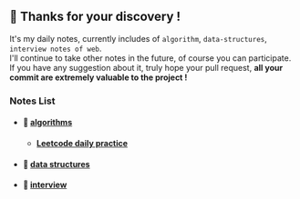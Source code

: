 ## 👋 Thanks for your discovery !
It's my daily notes, currently includes of `algorithm`, `data-structures`, `interview notes of web`. <br>
I'll continue to take other notes in the future, of course you can participate.<br>
If you have any suggestion about it, truly hope your pull request, <strong>all your commit are extremely valuable to the project ! </strong>

### Notes List

- #### 🍕 [algorithms](https://github.com/lpoql/Kindergarten/tree/main/src/algorithms)
    - #### [Leetcode daily practice](https://github.com/lpoql/Kindergarten/tree/main/src/algorithms/practice)
- #### 🍟 [data structures](https://github.com/lpoql/Kindergarten/tree/main/src/data-structures)
- #### 🥙 [interview](https://github.com/lpoql/Kindergarten/tree/main/interview)

